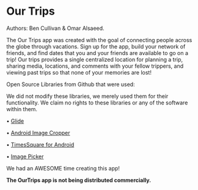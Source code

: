 # Our Trips

Authors: Ben Cullivan & Omar Alsaeed.

The Our Trips app was created with the goal of connecting people across the globe through vacations. Sign up for the app, 
build your network of friends, and find dates that you and your friends are available to go on a trip! Our trips provides 
a single centralized location for planning a trip, sharing media, locations, and comments with your fellow trippers, 
and viewing past trips so that none of your memories are lost!

Open Source Libraries from Github that were used:

We did not modify these libraries, we merely used them for their functionality.
We claim no rights to these libraries or any of the software within them.

• [Glide](https://github.com/bumptech/glide)

• [Android Image Cropper](https://github.com/ArthurHub/Android-Image-Cropper)

• [TimesSquare for Android](https://github.com/square/android-times-square)

• [Image Picker](https://github.com/Dhaval2404/ImagePicker)

We had an AWESOME time creating this app!

**The OurTrips app is not being distributed commercially.**
